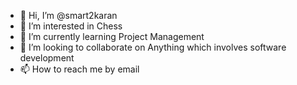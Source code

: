 - 👋 Hi, I’m @smart2karan
- 👀 I’m interested in Chess
- 🌱 I’m currently learning Project Management
- 💞️ I’m looking to collaborate on Anything which involves software development
- 📫 How to reach me by email

<!---
smart2karan/smart2karan is a ✨ special ✨ repository because its `README.md` (this file) appears on your GitHub profile.
You can click the Preview link to take a look at your changes.
--->
